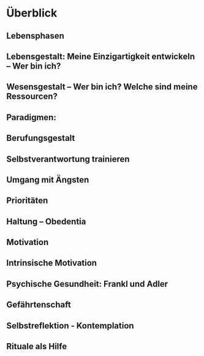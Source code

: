 # Überblick

## Lebensphasen 
## Lebensgestalt: Meine Einzigartigkeit entwickeln – Wer bin ich? 
## Wesensgestalt – Wer bin ich? Welche sind meine Ressourcen? 
## Paradigmen: 
## Berufungsgestalt 
## Selbstverantwortung trainieren 
## Umgang mit Ängsten 
## Prioritäten 
## Haltung – Obedentia 
## Motivation 
## Intrinsische Motivation 
## Psychische Gesundheit: Frankl und Adler 
## Gefährtenschaft 
## Selbstreflektion - Kontemplation 
## Rituale als Hilfe